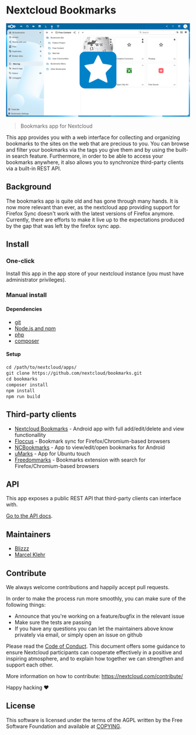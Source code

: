 # Nextcloud Bookmarks

![](https://github.com/nextcloud/bookmarks/raw/master/screenshots/Bookmarks.png)

> Bookmarks app for Nextcloud

This app provides you with a web interface for collecting and organizing bookmarks to the sites on the web that are precious to you. You can browse and filter your bookmarks via the tags you give them and by using the built-in search feature. Furthermore, in order to be able to access your bookmarks anywhere, it also allows you to synchronize third-party clients via a built-in REST API.

## Background
The bookmarks app is quite old and has gone through many hands. It is now more relevant than ever, as the nextcloud app providing support for Firefox Sync doesn't work with the latest versions of Firefox anymore. Currently, there are efforts to make it live up to the expectations produced by the gap that was left by the firefox sync app.

## Install
### One-click
Install this app in the app store of your nextcloud instance (you must have administrator privileges).

### Manual install
#### Dependencies
 - [git](https://git-scm.org/)
 - [Node.js and npm](https://nodejs.org/)
 - [php](https://php.net/)
 - [composer](https://getcompoert.org/)

#### Setup
```
cd /path/to/nextcloud/apps/
git clone https://github.com/nextcloud/bookmarks.git
cd bookmarks
composer install
npm install
npm run build
```

## Third-party clients
- [Nextcloud Bookmarks](https://github.com/theScrabi/OCBookmarks) - Android app with full add/edit/delete and view functionallity
- [Floccus](https://github.com/marcelklehr/floccus) - Bookmark sync for Firefox/Chromium-based browsers
- [NCBookmarks](https://github.com/lenchan139/NCBookmark) - App to view/edit/open bookmarks for Android
- [uMarks](https://uappexplorer.com/app/umarks.ernesst) - App for Ubuntu touch
- [Freedommarks](https://github.com/damko/freedommarks-browser-webextension) - Bookmarks extension with search for Firefox/Chromium-based browsers

## API
This app exposes a public REST API that third-party clients can interface with.

[Go to the API docs](./API.md).

## Maintainers
- [Blizzz](https://github.com/Blizzz)
- [Marcel Klehr](https://github.com/marcelklehr)

## Contribute
We always welcome contributions and happily accept pull requests.

In order to make the process run more smoothly, you can make sure of the following things:

 - Announce that you're working on a feature/bugfix in the relevant issue
 - Make sure the tests are passing
 - If you have any questions you can let the maintainers above know privately via email, or simply open an issue on github

Please read the [Code of Conduct](https://nextcloud.com/community/code-of-conduct/). This document offers some guidance to ensure Nextcloud participants can cooperate effectively in a positive and inspiring atmosphere, and to explain how together we can strengthen and support each other.

More information on how to contribute: https://nextcloud.com/contribute/

Happy hacking :heart:

## License
This software is licensed under the terms of the AGPL written by the Free Software Foundation and available at [COPYING](./COPYING).
